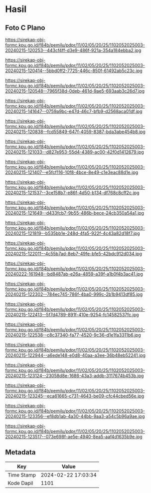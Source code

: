 # Hasil

## Foto C Plano

https://sirekap-obj-formc.kpu.go.id/f84b/pemilu/pdpr/11/02/05/20/25/1102052025003-20240215-120253--443cf4ff-d3e9-486f-921a-354a184ebba2.jpg

https://sirekap-obj-formc.kpu.go.id/f84b/pemilu/pdpr/11/02/05/20/25/1102052025003-20240215-120414--5bbd0ff2-7725-446c-850f-61492ab5c23c.jpg

https://sirekap-obj-formc.kpu.go.id/f84b/pemilu/pdpr/11/02/05/20/25/1102052025003-20240215-120548--7965f38d-0deb-461d-9ae5-693aab3c26d7.jpg

https://sirekap-obj-formc.kpu.go.id/f84b/pemilu/pdpr/11/02/05/20/25/1102052025003-20240215-141647--0759a9bc-e47d-46c7-bfb9-d2568aca01df.jpg

https://sirekap-obj-formc.kpu.go.id/f84b/pemilu/pdpr/11/02/05/20/25/1102052025003-20240215-120838--fcd55849-647f-4059-8387-bda3abe454b8.jpg

https://sirekap-obj-formc.kpu.go.id/f84b/pemilu/pdpr/11/02/05/20/25/1102052025003-20240215-121033--d827e953-55d4-4389-ac00-42f0d1412679.jpg

https://sirekap-obj-formc.kpu.go.id/f84b/pemilu/pdpr/11/02/05/20/25/1102052025003-20240215-121407--e5fcf116-10f8-4bce-8e49-c1e3eac88d1e.jpg

https://sirekap-obj-formc.kpu.go.id/f84b/pemilu/pdpr/11/02/05/20/25/1102052025003-20240215-121537--3ce158b7-e86f-4d50-b134-df768c8cff2c.jpg

https://sirekap-obj-formc.kpu.go.id/f84b/pemilu/pdpr/11/02/05/20/25/1102052025003-20240215-121649--d433fcb7-9b55-486b-bece-24cb350a54a1.jpg

https://sirekap-obj-formc.kpu.go.id/f84b/pemilu/pdpr/11/02/05/20/25/1102052025003-20240215-121819--b535bb1e-248d-4fa5-922f-4c43a82d18f7.jpg

https://sirekap-obj-formc.kpu.go.id/f84b/pemilu/pdpr/11/02/05/20/25/1102052025003-20240215-122011--4c55b7ad-8eb7-49fe-bfe5-42bdc912d034.jpg

https://sirekap-obj-formc.kpu.go.id/f84b/pemilu/pdpr/11/02/05/20/25/1102052025003-20240222-161948--bd8487ab-e26a-4859-a39f-a1b0f4b3ac41.jpg

https://sirekap-obj-formc.kpu.go.id/f84b/pemilu/pdpr/11/02/05/20/25/1102052025003-20240215-122302--784ec745-786f-4ba0-999c-2b1b9413df85.jpg

https://sirekap-obj-formc.kpu.go.id/f84b/pemilu/pdpr/11/02/05/20/25/1102052025003-20240215-122413--5f7d4789-891f-410e-9254-fc14582537fc.jpg

https://sirekap-obj-formc.kpu.go.id/f84b/pemilu/pdpr/11/02/05/20/25/1102052025003-20240215-122538--c8c37340-fa77-4520-9c36-d1e1fa3311b6.jpg

https://sirekap-obj-formc.kpu.go.id/f84b/pemilu/pdpr/11/02/05/20/25/1102052025003-20240215-122944--a6ede148-e0d8-40aa-a3ee-36b48eb52241.jpg

https://sirekap-obj-formc.kpu.go.id/f84b/pemilu/pdpr/11/02/05/20/25/1102052025003-20240215-123124--23058d8e-1686-43a3-addb-3117674b453b.jpg

https://sirekap-obj-formc.kpu.go.id/f84b/pemilu/pdpr/11/02/05/20/25/1102052025003-20240215-123245--eca61665-c731-4643-be09-cfc44cbed56e.jpg

https://sirekap-obj-formc.kpu.go.id/f84b/pemilu/pdpr/11/02/05/20/25/1102052025003-20240215-123356--ef8db1ab-4a30-44bb-9aa3-a54c5b96a9ae.jpg

https://sirekap-obj-formc.kpu.go.id/f84b/pemilu/pdpr/11/02/05/20/25/1102052025003-20240215-123517--073e698f-ae5e-4940-8ea5-aaf4d1635b9e.jpg


## Metadata

| Key        | Value               |
| ---------- | ------------------- |
| Time Stamp | 2024-02-22 17:03:34 |
| Kode Dapil | 1101                |



